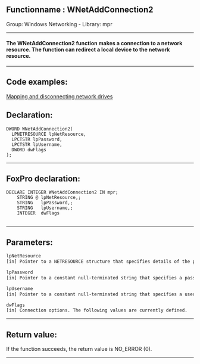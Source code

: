 <link rel="stylesheet" type="text/css" href="../../css/win32api.css">  
<link rel="stylesheet" href="https://cdnjs.cloudflare.com/ajax/libs/font-awesome/4.7.0/css/font-awesome.min.css">

## Functionname : WNetAddConnection2
Group: Windows Networking - Library: mpr    
***  


#### The WNetAddConnection2 function makes a connection to a network resource. The function can redirect a local device to the network resource.
***  


## Code examples:
[Mapping and disconnecting network drives](../../samples/sample_387.md)  

## Declaration:
```foxpro  
DWORD WNetAddConnection2(
  LPNETRESOURCE lpNetResource,
  LPCTSTR lpPassword,
  LPCTSTR lpUsername,
  DWORD dwFlags
);  
```  
***  


## FoxPro declaration:
```foxpro  
DECLARE INTEGER WNetAddConnection2 IN mpr;
	STRING @ lpNetResource,;
	STRING   lpPassword,;
	STRING   lpUsername,;
	INTEGER  dwFlags
  
```  
***  


## Parameters:
```txt  
lpNetResource
[in] Pointer to a NETRESOURCE structure that specifies details of the proposed connection.

lpPassword
[in] Pointer to a constant null-terminated string that specifies a password to be used in making the network connection. Must be NULL for Windows Me/98/95.

lpUsername
[in] Pointer to a constant null-terminated string that specifies a user name for making the connection. Must be NULL for Windows Me/98/95.

dwFlags
[in] Connection options. The following values are currently defined.  
```  
***  


## Return value:
If the function succeeds, the return value is NO_ERROR (0).  
***  

